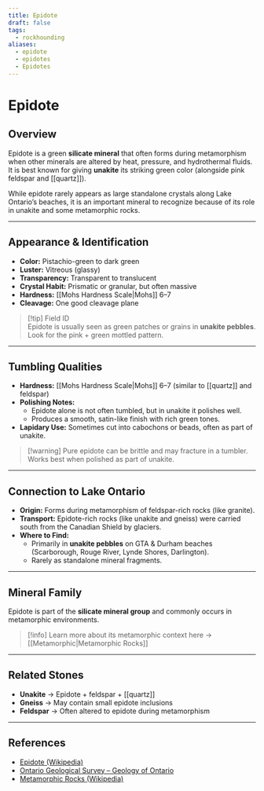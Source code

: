 ```yaml
---
title: Epidote
draft: false
tags:
  - rockhounding
aliases:
  - epidote
  - epidotes
  - Epidotes
---
```

# Epidote

## Overview
Epidote is a green **silicate mineral** that often forms during metamorphism when other minerals are altered by heat, pressure, and hydrothermal fluids. It is best known for giving **unakite** its striking green color (alongside pink feldspar and [[quartz]]).  

While epidote rarely appears as large standalone crystals along Lake Ontario’s beaches, it is an important mineral to recognize because of its role in unakite and some metamorphic rocks.

---

## Appearance & Identification
- **Color:** Pistachio-green to dark green  
- **Luster:** Vitreous (glassy)  
- **Transparency:** Transparent to translucent  
- **Crystal Habit:** Prismatic or granular, but often massive  
- **Hardness:** [[Mohs Hardness Scale|Mohs]] 6–7  
- **Cleavage:** One good cleavage plane  

> [!tip] Field ID  
> Epidote is usually seen as green patches or grains in **unakite pebbles**. Look for the pink + green mottled pattern.  

---

## Tumbling Qualities
- **Hardness:** [[Mohs Hardness Scale|Mohs]] 6–7 (similar to [[quartz]] and feldspar)  
- **Polishing Notes:**  
  - Epidote alone is not often tumbled, but in unakite it polishes well.  
  - Produces a smooth, satin-like finish with rich green tones.  
- **Lapidary Use:** Sometimes cut into cabochons or beads, often as part of unakite.  

> [!warning] Pure epidote can be brittle and may fracture in a tumbler. Works best when polished as part of unakite.  

---

## Connection to Lake Ontario
- **Origin:** Forms during metamorphism of feldspar-rich rocks (like granite).  
- **Transport:** Epidote-rich rocks (like unakite and gneiss) were carried south from the Canadian Shield by glaciers.  
- **Where to Find:**  
  - Primarily in **unakite pebbles** on GTA & Durham beaches (Scarborough, Rouge River, Lynde Shores, Darlington).  
  - Rarely as standalone mineral fragments.  

---

## Mineral Family
Epidote is part of the **silicate mineral group** and commonly occurs in metamorphic environments.  

> [!info] Learn more about its metamorphic context here → [[Metamorphic|Metamorphic Rocks]]  

---

## Related Stones
- **Unakite** → Epidote + feldspar + [[quartz]]  
- **Gneiss** → May contain small epidote inclusions  
- **Feldspar** → Often altered to epidote during metamorphism  

---

## References
- [Epidote (Wikipedia)](https://en.wikipedia.org/wiki/Epidote)  
- [Ontario Geological Survey – Geology of Ontario](https://www.ontario.ca/page/geology-ontario)  
- [Metamorphic Rocks (Wikipedia)](https://en.wikipedia.org/wiki/Metamorphic_rock)  
